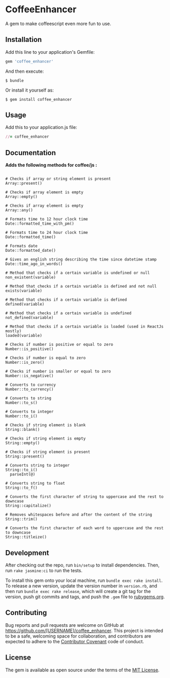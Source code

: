 # CoffeeEnhancer

A gem to make coffeescript even more fun to use.


## Installation

Add this line to your application's Gemfile:

```ruby
gem 'coffee_enhancer'
```

And then execute:

    $ bundle

Or install it yourself as:

    $ gem install coffee_enhancer

## Usage

Add this to your application.js file:

```ruby
//= coffee_enhancer
```

## Documentation

**Adds the following methods for coffee/js :**

```coffescript

# Checks if array or string element is present
Array::present()

# Checks if array element is empty
Array::empty()

# Checks if array element is empty
Array::any()

# Formats time to 12 hour clock time
Date::formatted_time_with_pm()

# Formats time to 24 hour clock time
Date::formatted_time()

# Formats date
Date::formatted_date()

# Gives an english string describing the time since datetime stamp
Date::time_ago_in_words()

# Method that checks if a certain variable is undefined or null
non_existent(variable)

# Method that checks if a certain variable is defined and not null
exists(variable)

# Method that checks if a certain variable is defined
defined(variable)

# Method that checks if a certain variable is undefined
not_defined(variable)

# Method that checks if a certain variable is loaded (used in ReactJs mostly)
loaded(variable)

# Checks if number is positive or equal to zero
Number::is_positive()

# Checks if number is equal to zero
Number::is_zero()

# Checks if number is smaller or equal to zero
Number::is_negative()

# Converts to currency
Number::to_currency()

# Converts to string
Number::to_s()

# Converts to integer
Number::to_i()

# Checks if string element is blank
String::blank()

# Checks if string element is empty
String::empty()

# Checks if string element is present
String::present()

# Converts string to integer
String::to_i()
  parseInt(@)

# Converts string to float
String::to_f()

# Converts the first character of string to uppercase and the rest to downcase
String::capitalize()

# Removes whitespaces before and after the content of the string
String::trim()

# Converts the first character of each word to uppercase and the rest to downcase
String::titleize()

```

## Development

After checking out the repo, run `bin/setup` to install dependencies. Then, run `rake jasmine:ci` to run the tests.

To install this gem onto your local machine, run `bundle exec rake install`. To release a new version, update the version number in `version.rb`, and then run `bundle exec rake release`, which will create a git tag for the version, push git commits and tags, and push the `.gem` file to [rubygems.org](https://rubygems.org).

## Contributing

Bug reports and pull requests are welcome on GitHub at https://github.com/[USERNAME]/coffee_enhancer. This project is intended to be a safe, welcoming space for collaboration, and contributors are expected to adhere to the [Contributor Covenant](http://contributor-covenant.org) code of conduct.


## License

The gem is available as open source under the terms of the [MIT License](http://opensource.org/licenses/MIT).


